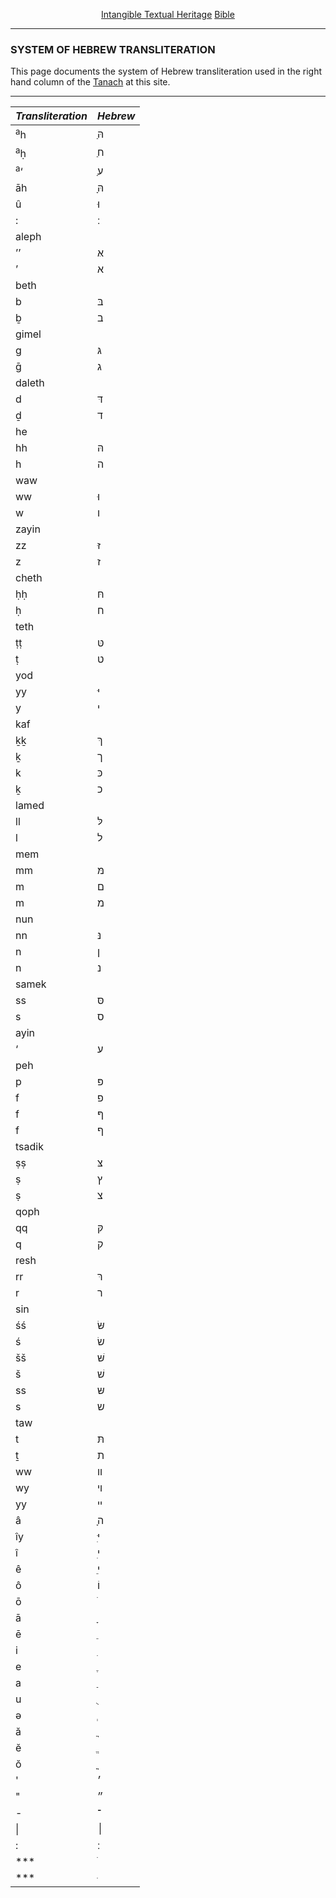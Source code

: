 <div align="center">

[Intangible Textual Heritage](../../index) [Bible](../index)

</div>

------------------------------------------------------------------------

### SYSTEM OF HEBREW TRANSLITERATION

This page documents the system of Hebrew transliteration used in the
right hand column of the [Tanach](../tan/index) at this site.

------------------------------------------------------------------------

<div align="center">

| *Transliteration* | *Hebrew* |
|-------------------|----------|
| <sup>a</sup>h     | ַהּ      |
| <sup>a</sup>ḥ     | ַח       |
| <sup>a</sup>‘     | ַע       |
| āh                | ָהּ      |
| û                 | וּ       |
| :                 | ׃        |
| aleph             |          |
| ’’                | אּ       |
| ’                 | א        |
| beth              |          |
| b                 | בּ       |
| ḇ                 | ב        |
| gimel             |          |
| g                 | גּ       |
| ḡ                 | ג        |
| daleth            |          |
| d                 | דּ       |
| ḏ                 | ד        |
| he                |          |
| hh                | הּ       |
| h                 | ה        |
| waw               |          |
| ww                | וּ       |
| w                 | ו        |
| zayin             |          |
| zz                | זּ       |
| z                 | ז        |
| cheth             |          |
| ḥḥ                | חּ       |
| ḥ                 | ח        |
| teth              |          |
| ṭṭ                | טּ       |
| ṭ                 | ט        |
| yod               |          |
| yy                | יּ       |
| y                 | י        |
| kaf               |          |
| ḵḵ                | ךּ       |
| ḵ                 | ך        |
| k                 | כּ       |
| ḵ                 | כ        |
| lamed             |          |
| ll                | לּ       |
| l                 | ל        |
| mem               |          |
| mm                | מּ       |
| m                 | ם        |
| m                 | מ        |
| nun               |          |
| nn                | נּ       |
| n                 | ן        |
| n                 | נ        |
| samek             |          |
| ss                | סּ       |
| s                 | ס        |
| ayin              |          |
| ‘                 | ע        |
| peh               |          |
| p                 | פּ       |
| f                 | פ        |
| f                 | ףּ       |
| f                 | ף        |
| tsadik            |          |
| ṣṣ                | צּ       |
| ṣ                 | ץ        |
| ṣ                 | צ        |
| qoph              |          |
| qq                | קּ       |
| q                 | ק        |
| resh              |          |
| rr                | רּ       |
| r                 | ר        |
| sin               |          |
| śś                | שּׂ      |
| ś                 | שׂ       |
| šš                | שּׁ      |
| š                 | שׁ       |
| ss                | שּ       |
| s                 | ש        |
| taw               |          |
| t                 | תּ       |
| ṯ                 | ת        |
| ww                | װ        |
| wy                | ױ        |
| yy                | ײ        |
| â                 | ָה       |
| îy                | ִיּ      |
| î                 | ִי       |
| ê                 | ֵי       |
| ô                 | וֹ       |
| ō                 | ֹ        |
| ā                 | ָ        |
| ē                 | ֵ        |
| i                 | ִ        |
| e                 | ֶ        |
| a                 | ַ        |
| u                 | ֻ        |
| ə                 | ְ        |
| ă                 | ֲ        |
| ĕ                 | ֱ        |
| ŏ                 | ֳ        |
| '                 | ׳        |
| "                 | ״        |
| \-                | ־        |
| \|                | ׀        |
| :                 | ׃        |
| \*\*\*            | ׄ        |
| \*\*\*            | ּ        |

</div>
